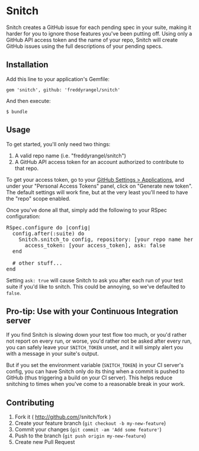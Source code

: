 # Snitch

Snitch creates a GitHub issue for each pending spec in your suite, making it
harder for you to ignore those features you've been putting off. Using only a
GitHub API access token and the name of your repo, Snitch will create GitHub
issues using the full descriptions of your pending specs.

## Installation

Add this line to your application's Gemfile:

    gem 'snitch', github: 'freddyrangel/snitch'

And then execute:

    $ bundle

## Usage

To get started, you'll only need two things:

1. A valid repo name (i.e. "freddyrangel/snitch")
2. A GitHub API access token for an account authorized to contribute to that repo.

To get your access token, go to your [GitHub Settings > Applications](https://github.com/settings/applications),
and under your "Personal Access Tokens" panel, click on "Generate new token".
The default settings will work fine, but at the very least you'll need to have
the "repo" scope enabled.

Once you've done all that, simply add the following to your RSpec configuration:

<pre>
RSpec.configure do |config|
  config.after(:suite) do
    Snitch.snitch_to config, repository: [your repo name here],
      access_token: [your access_token], ask: false
  end

  # other stuff...
end
</pre>

Setting `ask: true` will cause Snitch to ask you after each run of your test
suite if you'd like to snitch. This could be annoying, so we've defaulted to `false`.

## Pro-tip: Use with your Continuous Integration server
If you find Snitch is slowing down your test flow too much, or you'd rather not
report on every run, or worse, you'd rather not be asked after every run, you
can safely leave your `SNITCH_TOKEN` unset, and it will simply alert you with
a message in your suite's output.

But if you set the environment variable (`SNITCH_TOKEN`) in your CI server's
config, you can have Snitch only do its thing when a commit is pushed to GitHub
(thus triggering a build on your CI server). This helps reduce snitching to
times when you've come to a reasonable break in your work.

## Contributing

1. Fork it ( http://github.com/<my-github-username>/snitch/fork )
2. Create your feature branch (`git checkout -b my-new-feature`)
3. Commit your changes (`git commit -am 'Add some feature'`)
4. Push to the branch (`git push origin my-new-feature`)
5. Create new Pull Request
